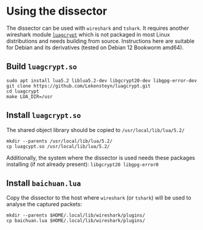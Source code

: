 # Using the dissector

The dissector can be used with `wireshark` and `tshark`. It requires another wireshark module [`luagcrypt`](https://github.com/Lekensteyn/luagcrypt) which is not packaged in most Linux distributions and needs building from source. Instructions here are suitable for Debian and its derivatives (tested on Debian 12 Bookworm amd64).

## Build `luagcrypt.so`
```
sudo apt install lua5.2 liblua5.2-dev libgcrypt20-dev libgpg-error-dev
git clone https://github.com/Lekensteyn/luagcrypt.git
cd luagcrypt
make LUA_DIR=/usr
```
## Install `luagcrypt.so`
The shared object library should be copied to `/usr/local/lib/lua/5.2/`
```
mkdir --parents /usr/local/lib/lua/5.2/
cp luagcypt.so /usr/local/lib/lua/5.2/
```
Additionally, the system where the dissector is used needs these packages installing (if not already present): `libgcrypt20 libgpg-error0`
## Install `baichuan.lua`
Copy the dissector to the host where `wireshark` (or `tshark`) will be used to analyse the captured packets:
```
mkdir --parents $HOME/.local/lib/wireshark/plugins/
cp baichuan.lua $HOME/.local/lib/wireshark/plugins/
```


